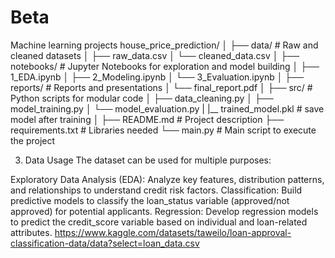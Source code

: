 # Beta
Machine learning projects
house_price_prediction/
│
├── data/              # Raw and cleaned datasets
│   ├── raw_data.csv
│   └── cleaned_data.csv
│
├── notebooks/         # Jupyter Notebooks for exploration and model building
│   ├── 1_EDA.ipynb
│   ├── 2_Modeling.ipynb
│   └── 3_Evaluation.ipynb
│
├── reports/           # Reports and presentations
│   └── final_report.pdf
│
├── src/               # Python scripts for modular code
│   ├── data_cleaning.py
│   ├── model_training.py
│   └── model_evaluation.py
|   |__ trained_model.pkl # save model after training
│
├── README.md          # Project description
├── requirements.txt   # Libraries needed
└── main.py            # Main script to execute the project

3. Data Usage
The dataset can be used for multiple purposes:

Exploratory Data Analysis (EDA): Analyze key features, distribution patterns, and relationships to understand credit risk factors.
Classification: Build predictive models to classify the loan_status variable (approved/not approved) for potential applicants.
Regression: Develop regression models to predict the credit_score variable based on individual and loan-related attributes.
https://www.kaggle.com/datasets/taweilo/loan-approval-classification-data/data?select=loan_data.csv
